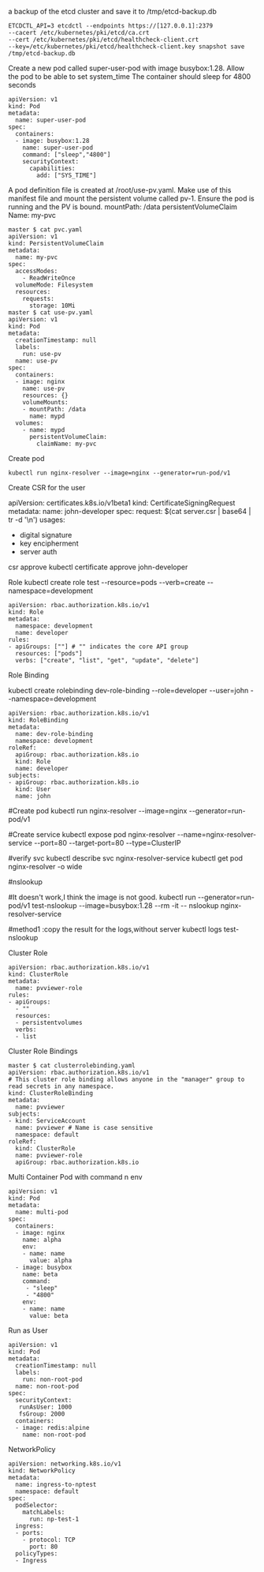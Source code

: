 
 a backup of the etcd cluster and save it to /tmp/etcd-backup.db
 
 ```
ETCDCTL_API=3 etcdctl --endpoints https://[127.0.0.1]:2379 
--cacert /etc/kubernetes/pki/etcd/ca.crt 
--cert /etc/kubernetes/pki/etcd/healthcheck-client.crt 
--key=/etc/kubernetes/pki/etcd/healthcheck-client.key snapshot save /tmp/etcd-backup.db
```

Create a new pod called super-user-pod with image busybox:1.28. Allow the pod to be able to set system_time
The container should sleep for 4800 seconds

```
apiVersion: v1
kind: Pod
metadata:
  name: super-user-pod
spec:
  containers:
  - image: busybox:1.28
    name: super-user-pod
    command: ["sleep","4800"]
    securityContext:
      capabilities:
        add: ["SYS_TIME"]
```        


A pod definition file is created at /root/use-pv.yaml. Make use of this manifest file and mount the persistent volume called pv-1. Ensure the pod is running and the PV is bound.
mountPath: /data persistentVolumeClaim Name: my-pvc
```
master $ cat pvc.yaml
apiVersion: v1
kind: PersistentVolumeClaim
metadata:
  name: my-pvc
spec:
  accessModes:
    - ReadWriteOnce
  volumeMode: Filesystem
  resources:
    requests:
      storage: 10Mi
master $ cat use-pv.yaml
apiVersion: v1
kind: Pod
metadata:
  creationTimestamp: null
  labels:
    run: use-pv
  name: use-pv
spec:
  containers:
  - image: nginx
    name: use-pv
    resources: {}
    volumeMounts:
    - mountPath: /data
      name: mypd
  volumes:
    - name: mypd
      persistentVolumeClaim:
        claimName: my-pvc
```
        
        

Create pod

```
kubectl run nginx-resolver --image=nginx --generator=run-pod/v1        
```

Create CSR for the user

apiVersion: certificates.k8s.io/v1beta1
kind: CertificateSigningRequest
metadata:
  name: john-developer
spec:
  request: $(cat server.csr | base64 | tr -d '\n')
  usages:
  - digital signature
  - key encipherment
  - server auth


csr approve 
kubectl certificate approve john-developer





Role
kubectl create role test --resource=pods --verb=create   --namespace=development

```
apiVersion: rbac.authorization.k8s.io/v1
kind: Role
metadata:
  namespace: development
  name: developer
rules:
- apiGroups: [""] # "" indicates the core API group
  resources: ["pods"]
  verbs: ["create", "list", "get", "update", "delete"]
```

Role Binding


kubectl create rolebinding dev-role-binding --role=developer --user=john --namespace=development

```
apiVersion: rbac.authorization.k8s.io/v1
kind: RoleBinding
metadata:
  name: dev-role-binding
  namespace: development
roleRef:
  apiGroup: rbac.authorization.k8s.io
  kind: Role
  name: developer
subjects:
- apiGroup: rbac.authorization.k8s.io
  kind: User
  name: john
  ```



#Create pod
kubectl run nginx-resolver --image=nginx --generator=run-pod/v1

#Create service 
kubectl expose pod nginx-resolver --name=nginx-resolver-service  --port=80 --target-port=80 --type=ClusterIP

#verify svc
kubectl describe svc nginx-resolver-service
kubectl get pod nginx-resolver -o wide

#nslookup 

#It doesn't work,I think the image is not good.
kubectl run --generator=run-pod/v1 test-nslookup --image=busybox:1.28 --rm -it -- nslookup nginx-resolver-service

#method1 :copy the result for the logs,without server
kubectl logs test-nslookup



Cluster Role

```
apiVersion: rbac.authorization.k8s.io/v1
kind: ClusterRole
metadata:
  name: pvviewer-role
rules:
- apiGroups:
  - ""
  resources:
  - persistentvolumes
  verbs:
  - list
```
Cluster Role Bindings

```
master $ cat clusterrolebinding.yaml
apiVersion: rbac.authorization.k8s.io/v1
# This cluster role binding allows anyone in the "manager" group to read secrets in any namespace.
kind: ClusterRoleBinding
metadata:
  name: pvviewer
subjects:
- kind: ServiceAccount
  name: pvviewer # Name is case sensitive
  namespace: default
roleRef:
  kind: ClusterRole
  name: pvviewer-role
  apiGroup: rbac.authorization.k8s.io
```

Multi Container Pod with command n env
```
apiVersion: v1
kind: Pod
metadata:
  name: multi-pod
spec:
  containers:
  - image: nginx
    name: alpha
    env:
    - name: name
      value: alpha
  - image: busybox
    name: beta
    command:
     - "sleep"
     - "4800"
    env:
    - name: name
      value: beta
 ```



Run as User
```
apiVersion: v1
kind: Pod
metadata:
  creationTimestamp: null
  labels:
    run: non-root-pod
  name: non-root-pod
spec:
  securityContext:
   runAsUser: 1000
   fsGroup: 2000
  containers:
  - image: redis:alpine
    name: non-root-pod
```



NetworkPolicy

```
apiVersion: networking.k8s.io/v1
kind: NetworkPolicy
metadata:
  name: ingress-to-nptest
  namespace: default
spec:
  podSelector:
    matchLabels:
      run: np-test-1
  ingress:
  - ports:
    - protocol: TCP
      port: 80
  policyTypes:
  - Ingress
```  
